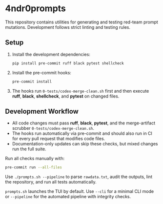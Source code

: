 # 4ndr0prompts

This repository contains utilities for generating and testing red-team prompt mutations. Development follows strict linting and testing rules.

## Setup

1. Install the development dependencies:
   ```bash
   pip install pre-commit ruff black pytest shellcheck
   ```
2. Install the pre-commit hooks:
   ```bash
   pre-commit install
   ```
3. The hooks run `0-tests/codex-merge-clean.sh` first and then execute
   **ruff**, **black**, **shellcheck**, and **pytest** on changed files.

## Development Workflow

- All code changes must pass **ruff**, **black**, **pytest**, and the merge-artifact scrubber `0-tests/codex-merge-clean.sh`.
- The hooks run automatically via pre-commit and should also run in CI for every pull request that modifies code files.
- Documentation-only updates can skip these checks, but mixed changes run the full suite.

Run all checks manually with:

```bash
pre-commit run --all-files
```

Use `./prompts.sh --pipeline` to parse `rawdata.txt`, audit the outputs, lint the
repository, and run all tests automatically.

`prompts.sh` launches the TUI by default. Use `--cli` for a minimal CLI mode or
`--pipeline` for the automated pipeline with integrity checks.









